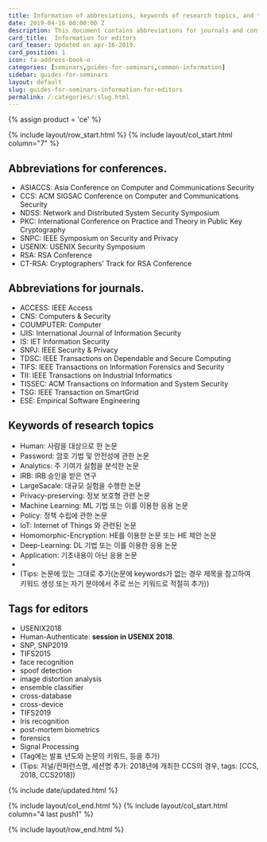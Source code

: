 ```yaml
---
title: Information of abbreviations, keywords of research topics, and tags for editors.
date: 2019-04-16 00:00:00 Z
description: This document contains abbreviations for journals and conferences and keywords related to research topics.
card_title:  Information for editors
card_teaser: Updated on apr-16-2019.
card_position: 1 
icon: fa-address-book-o
categories: [seminars,guides-for-seminars,common-information]
sidebar: guides-for-seminars
layout: default
slug: guides-for-seminars-information-for-editors
permalink: /:categories/:slug.html
---
```


{% assign product = 'ce' %}

{% include layout/row_start.html %}
{% include layout/col_start.html column="7" %}

## Abbreviations for conferences.
+ ASIACCS: Asia Conference on Computer and Communications Security
+ CCS: ACM SIGSAC Conference on Computer and Communications Security
+ NDSS: Network and Distributed System Security Symposium
+ PKC: International Conference on Practice and Theory in Public Key Cryptography
+ SNPC: IEEE Symposium on Security and Privacy
+ USENIX: USENIX Security Symposium
+ RSA: RSA Conference
+ CT-RSA: Cryptographers' Track for RSA Conference

## Abbreviations for journals.
+ ACCESS: IEEE Access
+ CNS: Computers & Security
+ COUMPUTER: Computer 
+ IJIS: International Journal of Information Security
+ IS: IET Information Security
+ SNPJ: IEEE Security & Privacy
+ TDSC: IEEE Transactions on Dependable and Secure Computing
+ TIFS: IEEE Transactions on Information Forensics and Security 
+ TII: IEEE Transactions on Industrial Informatics
+ TISSEC: ACM Transactions on Information and System Security
+ TSG: IEEE Transaction on SmartGrid
+ ESE: Empirical Software Engineering

## Keywords of research topics
+ Human: 사람을 대상으로 한 논문
+ Password: 암호 기법 및 안전성에 관한 논문
+ Analytics: 주 기여가 실험을 분석한 논문
+ IRB: IRB 승인을 받은 연구
+ LargeSacale: 대규모 실험을 수행한 논문
+ Privacy-preserving: 정보 보호형 관련 논문
+ Machine Learning: ML 기법 또는 이를 이용한 응용 논문
+ Policy: 정책 수립에 관한 논문
+ IoT: Internet of Things 와 관련된 논문
+ Homomorphic-Encryption: HE를 이용한 논문 또는 HE 제안 논문
+ Deep-Learning: DL 기법 또는 이를 이용한 응용 논문
+ Application: 기초내용이 아닌 응용 논문
+ 
+ (Tips: 논문에 있는 그대로 추가(논문에 keywords가 없는 경우 제목을 참고하여 키워드 생성 또는 자기 분야에서 주로 쓰는 키워드로 적절히 추가))

## Tags for editors
+ USENIX2018
+ Human-Authenticate: **session in USENIX 2018**.
+ SNP, SNP2019
+ TIFS2015
+ face recognition
+ spoof detection
+ image distortion analysis
+ ensemble classifier
+ cross-database
+ cross-device
+ TIFS2019
+ Iris recognition
+ post-mortem biometrics
+ forensics
+ Signal Processing
+ (Tag에는 발표 년도와 논문의 키워드, 등을 추가)
+ (Tips: 저널/컨퍼런스명, 세션명 추가: 2018년에 개최한 CCS의 경우, tags: [CCS, 2018, CCS2018])

{% include date/updated.html %}

{% include layout/col_end.html %}
{% include layout/col_start.html column="4 last push1" %}

{% include layout/row_end.html %}
